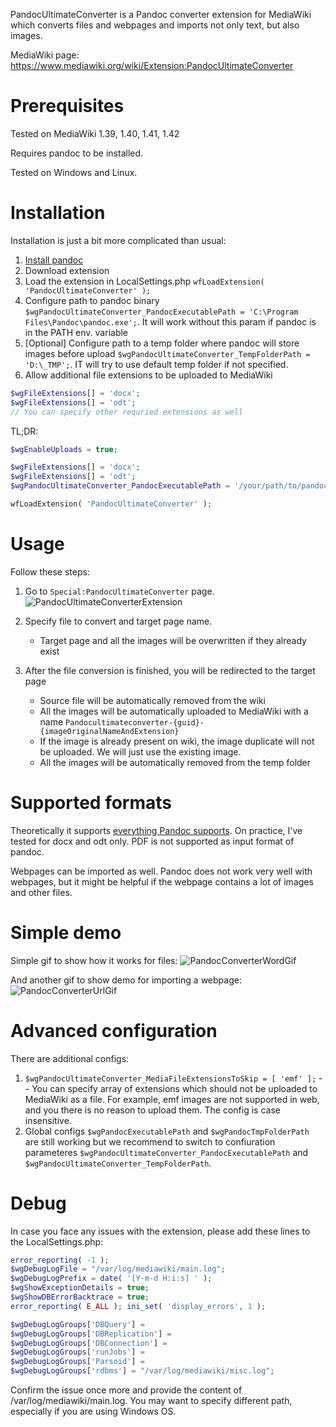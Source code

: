 PandocUltimateConverter is a Pandoc converter extension for MediaWiki which converts files and webpages and imports not only text, but also images.

MediaWiki page: https://www.mediawiki.org/wiki/Extension:PandocUltimateConverter

# Prerequisites
Tested on MediaWiki 1.39, 1.40, 1.41, 1.42

Requires pandoc to be installed.

Tested on Windows and Linux.

# Installation
Installation is just a bit more complicated than usual:
1. [Install pandoc](https://pandoc.org/installing.html)
2. Download extension
3. Load the extension in LocalSettings.php ```wfLoadExtension( 'PandocUltimateConverter' );```
4. Configure path to pandoc binary ```$wgPandocUltimateConverter_PandocExecutablePath = 'C:\Program Files\Pandoc\pandoc.exe';```. It will work without this param if pandoc is in the PATH env. variable
6. [Optional] Configure path to a temp folder where pandoc will store images before upload ```$wgPandocUltimateConverter_TempFolderPath = 'D:\_TMP';```. IT will try to use default temp folder if not specified. 
7. Allow additional file extensions to be uploaded to MediaWiki
```php
$wgFileExtensions[] = 'docx';
$wgFileExtensions[] = 'odt';
// You can specify other requried extensions as well
```

TL;DR:
```php
$wgEnableUploads = true;

$wgFileExtensions[] = 'docx';
$wgFileExtensions[] = 'odt';
$wgPandocUltimateConverter_PandocExecutablePath = '/your/path/to/pandoc'; # For example, 'C:\Program Files\Pandoc\pandoc.exe'

wfLoadExtension( 'PandocUltimateConverter' );
```

# Usage
Follow these steps:
1. Go to ```Special:PandocUltimateConverter``` page. ![PandocUltimateConverterExtension](https://github.com/Griboedow/PandocUltimateConverter/assets/4194526/5ac1fcfd-1b2b-442b-a98a-06996f854649)

2. Specify file to convert and target page name.
   - Target page and all the images will be overwritten if they already exist
4. After the file conversion is finished, you will be redirected to the target page
   - Source file will be automatically removed from the wiki
   - All the images will be automatically uploaded to MediaWiki with a name ```Pandocultimateconverter-{guid}-{imageOriginalNameAndExtension}```
   - If the image is already present on wiki, the image duplicate will not be uploaded. We will just use the existing image.
   - All the images will be automatically removed from the temp folder
   

# Supported formats
Theoretically it supports [everything Pandoc supports](https://pandoc.org/MANUAL.html#general-options). On practice, I've tested for docx and odt only. 
PDF is not supported as input format of pandoc.

Webpages can be imported as well. Pandoc does not work very well with webpages, but it might be helpful if the webpage contains a lot of images and other files.

# Simple demo
Simple gif to show how it works for files:
![PandocConverterWordGif](https://github.com/user-attachments/assets/3c52a62c-5647-47a9-a941-37ac2ac3c192)

And another gif to show demo for importing a webpage:
![PandocConverterUrlGif](https://github.com/user-attachments/assets/0c1a8855-a09b-42c8-9e94-003bd5487404)

# Advanced configuration
There are additional configs:
1.  ```$wgPandocUltimateConverter_MediaFileExtensionsToSkip = [ 'emf' ];``` -- You can specify array of extensions which should not be uploaded to MediaWiki as a file. For example, emf images are not supported in web, and you there is no reason to upload them. The config is case insensitive.
2. Global configs ```$wgPandocExecutablePath``` and ```$wgPandocTmpFolderPath ``` are still working but we recommend to switch to confiuration parameteres ```$wgPandocUltimateConverter_PandocExecutablePath``` and ```$wgPandocUltimateConverter_TempFolderPath```.

# Debug
In case you face any issues with the extension, please add these lines to the LocalSettings.php:

```php
error_reporting( -1 );
$wgDebugLogFile = "/var/log/mediawiki/main.log";
$wgDebugLogPrefix = date( '[Y-m-d H:i:s] ' );
$wgShowExceptionDetails = true;
$wgShowDBErrorBacktrace = true;
error_reporting( E_ALL ); ini_set( 'display_errors', 1 );

$wgDebugLogGroups['DBQuery'] =
$wgDebugLogGroups['DBReplication'] =
$wgDebugLogGroups['DBConnection'] =
$wgDebugLogGroups['runJobs'] =
$wgDebugLogGroups['Parsoid'] =
$wgDebugLogGroups['rdbms'] = "/var/log/mediawiki/misc.log";
```
Confirm the issue once more and provide the content of /var/log/mediawiki/main.log. You may want to specify different path, especially if you are using Windows OS.
